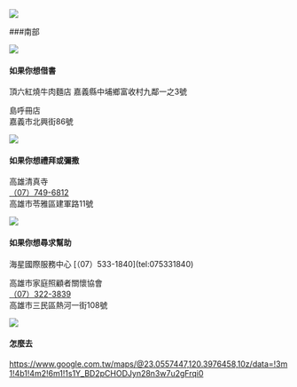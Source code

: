 <?php
$top = file_get_contents('basic.php');
echo $top;
?>

<div class="one item content" markdown="1">

  <div class="small-topic">
  <div class="small-topic-p">
  <img src="img/Ch1/越南icon人口.png" />
  
  ###南部
  
 <div class="small-topic">
  <div class="small-topic-weather">
  <img src="img/ch3/ch3-1.png" />
  </div>
  <div class="small-topic-w1">
  <h4>如果你想借書</h4>
  </div>
  </div>
頂六紅燒牛肉麵店   
嘉義縣中埔鄉富收村九鄰一之3號

島呼冊店   
嘉義市北興街86號


  <div class="small-topic">
  <div class="small-topic-weather">
  <img src="img/ch3/ch3-3.png" />
  </div>
  <div class="small-topic-w1">
  <h4>如果你想禮拜或彌撒</h4>
  </div>
  </div>

高雄清真寺   
[（07）749-6812](tel:077496812)   
高雄市苓雅區建軍路11號
  

   <div class="small-topic">
  <div class="small-topic-weather">
  <img src="img/ch3/ch3-5.png" />
  </div>
  <div class="small-topic-w1">
  <h4>如果你想尋求幫助</h4>
  </div>
  </div>
海星國際服務中心   
[（07）533-1840](tel:075331840)

高雄市家庭照顧者關懷協會   
[（07）322-3839](tel:073223839)   
高雄市三民區熱河一街108號
  
  
   <div class="small-topic">
  <div class="small-topic-weather">
  <img src="img/ch3/ch3-6.png" />
  </div>
  <div class="small-topic-w1">
  <h4>怎麼去</h4>
  </div>
  </div>

<https://www.google.com.tw/maps/@23.0557447,120.3976458,10z/data=!3m1!4b1!4m2!6m1!1s1Y_BD2pCHODJyn28n3w7u2gFrqi0>



  </div>
  <?php
  $end = file_get_contents('end.php');
  echo $end;
  ?>
